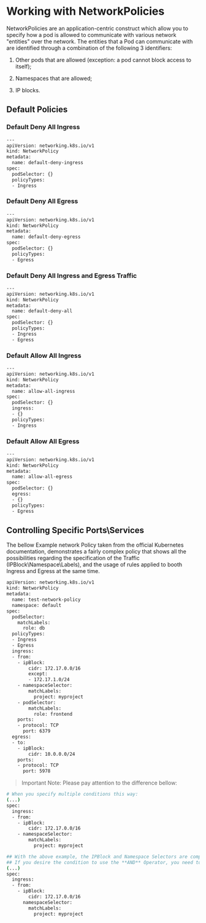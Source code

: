 # Working with NetworkPolicies

NetworkPolicies are an application-centric construct which allow you to specify how a pod is allowed to communicate with various network "entities" over the network.
The entities that a Pod can communicate with are identified through a combination of the following 3 identifiers:

1. Other pods that are allowed (exception: a pod cannot block access to itself);

2. Namespaces that are allowed;

3. IP blocks.

## Default Policies

### Default Deny All Ingress

```bash
---
apiVersion: networking.k8s.io/v1
kind: NetworkPolicy
metadata:
  name: default-deny-ingress
spec:
  podSelector: {}
  policyTypes:
  - Ingress
```

### Default Deny All Egress

```bash
---
apiVersion: networking.k8s.io/v1
kind: NetworkPolicy
metadata:
  name: default-deny-egress
spec:
  podSelector: {}
  policyTypes:
  - Egress
```

### Default Deny All Ingress and Egress Traffic

```bash
---
apiVersion: networking.k8s.io/v1
kind: NetworkPolicy
metadata:
  name: default-deny-all
spec:
  podSelector: {}
  policyTypes:
  - Ingress
  - Egress
```

### Default Allow All Ingress

```bash
---
apiVersion: networking.k8s.io/v1
kind: NetworkPolicy
metadata:
  name: allow-all-ingress
spec:
  podSelector: {}
  ingress:
  - {}
  policyTypes:
  - Ingress
```

### Default Allow All Egress

```bash
---
apiVersion: networking.k8s.io/v1
kind: NetworkPolicy
metadata:
  name: allow-all-egress
spec:
  podSelector: {}
  egress:
  - {}
  policyTypes:
  - Egress
```

## Controlling Specific Ports\Services

The bellow Example network Policy taken from the official Kubernetes documentation, demonstrates a fairly complex policy that shows all the possibilities regarding the specification of the Traffic (IPBlock\Namespace\Labels), and the usage of rules applied to booth Ingress and Egress at the same time. 

```bash
apiVersion: networking.k8s.io/v1
kind: NetworkPolicy
metadata:
  name: test-network-policy
  namespace: default
spec:
  podSelector:
    matchLabels:
      role: db
  policyTypes:
  - Ingress
  - Egress
  ingress:
  - from:
    - ipBlock:
        cidr: 172.17.0.0/16
        except:
        - 172.17.1.0/24
    - namespaceSelector:
        matchLabels:
          project: myproject
    - podSelector:
        matchLabels:
          role: frontend
    ports:
    - protocol: TCP
      port: 6379
  egress:
  - to:
    - ipBlock:
        cidr: 10.0.0.0/24
    ports:
    - protocol: TCP
      port: 5978
```

> Important Note: Please pay attention to the difference bellow:

```bash
# When you specify multiple conditions this way:
(...)
spec:
  ingress:
  - from:
    - ipBlock:
        cidr: 172.17.0.0/16
    - namespaceSelector:
        matchLabels:
          project: myproject

## With the above example, the IPBlock and Namespace Selectors are compounded using a **OR** Operator. 
## If you desire the condition to use the **AND** Operator, you need to specify the multiple conditions as the bellow example:
(...)
spec:
  ingress:
  - from:
    - ipBlock:
        cidr: 172.17.0.0/16
      namespaceSelector:
        matchLabels:
          project: myproject
```
